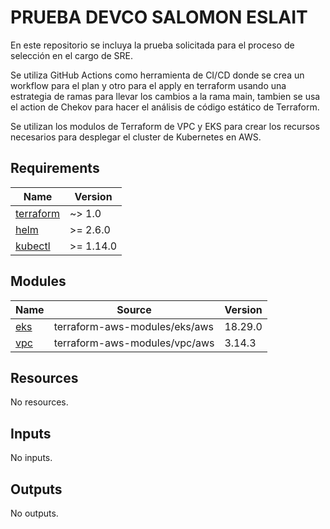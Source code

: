 # PRUEBA DEVCO SALOMON ESLAIT
En este repositorio se incluya la prueba solicitada para el proceso de selección en el cargo de SRE.

Se utiliza GitHub Actions como herramienta de CI/CD donde se crea un workflow para el plan y otro para el apply en terraform usando una estrategia de ramas para llevar los cambios a la rama main, tambien se usa el action de Chekov para hacer el análisis de código estático de Terraform.

Se utilizan los modulos de Terraform de VPC y EKS para crear los recursos necesarios para desplegar el cluster de Kubernetes en AWS.

## Requirements


| Name | Version |
|------|---------|
| <a name="requirement_terraform"></a> [terraform](#requirement\_terraform) | ~> 1.0 |
| <a name="requirement_helm"></a> [helm](#requirement\_helm) | >= 2.6.0 |
| <a name="requirement_kubectl"></a> [kubectl](#requirement\_kubectl) | >= 1.14.0 |


## Modules

| Name | Source | Version |
|------|--------|---------|
| <a name="module_eks"></a> [eks](#module\_eks) | terraform-aws-modules/eks/aws | 18.29.0 |
| <a name="module_vpc"></a> [vpc](#module\_vpc) | terraform-aws-modules/vpc/aws | 3.14.3 |

## Resources

No resources.

## Inputs

No inputs.

## Outputs

No outputs.
